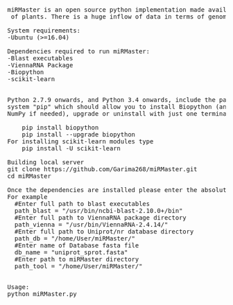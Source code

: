 <pre>
miRMaster is an open source python implementation made available under the GNU General Public License. It requires Python3.5 or above for smooth running. The software screens novel precursor sequences and mature miRNA from EST datasets<br> of plants. There is a huge inflow of data in terms of genomics and molecular biology. There are several softwares for screening miRNA from small RNA-seq data. However, there is a scarcity of working softwares for screening miRNA from EST data. Moreover the ones available are mostly based on homology. Here, we present an ML-based system with Random Forest algorithm named miRMaster for the computational prediction of miRNA from EST datasets.

System requirements:
-Ubuntu (>=16.04)

Dependencies required to run miRMaster:
-Blast executables
-ViennaRNA Package 
-Biopython
-scikit-learn


Python 2.7.9 onwards, and Python 3.4 onwards, include the package management
system "pip" which should allow you to install Biopython (and its dependency
NumPy if needed), upgrade or uninstall with just one terminal command::

    pip install biopython
    pip install --upgrade biopython
For installing scikit-learn modules type 
    pip install -U scikit-learn

Building local server
git clone https://github.com/Garima268/miRMaster.git
cd miRMaster

Once the dependencies are installed please enter the absolute paths of all the above in the config.py 
For example
  #Enter full path to blast executables
  path_blast = "/usr/bin/ncbi-blast-2.10.0+/bin"
  #Enter full path to ViennaRNA package directory
  path_vienna = "/usr/bin/ViennaRNA-2.4.14/"
  #Enter full path to Uniprot/nr database directory
  path_db = "/home/User/miRMaster/"
  #Enter name of Database fasta file
  db_name = "uniprot_sprot.fasta"
  #Enter path to miRMaster directory
  path_tool = "/home/User/miRMaster/"


Usage:
python miRMaster.py <EST.fasta>

</pre>

